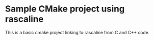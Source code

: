 # Sample CMake project using rascaline

This is a basic cmake project linking to rascaline from C and C++ code.
